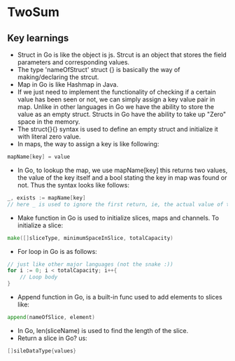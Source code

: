 # TwoSum

## Key learnings

- Struct in Go is like the object is js. Strcut is an object that stores the field parameters and corresponding values.
- The type 'nameOfStruct' struct {} is basically the way of making/declaring the strcut.
- Map in Go is like Hashmap in Java.
- If we just need to implement the functionality of checking if a certain value has been seen or not, we can simply assign a key value pair in map. Unlike in other languages in Go we have the ability to store the value as an empty struct. Structs in Go have the ability to take up "Zero" space in the memory.
- The struct{}{} syntax is used to define an empty struct and initialize it with literal zero value.
- In maps, the way to assign a key is like following:
 ``` Go
 mapName[key] = value
 ```
 - In Go, to lookup the map, we use mapName[key] this returns two values, the value of the key itself and a bool stating the key in map was found or not. Thus the syntax looks like follows:
 ``` Go
 _, exists := mapName[key]
 // here _ is used to ignore the first return, ie, the actual value of the key, we are only concerned for the bool of exsistence. 
```
- Make function in Go is used to initialize slices, maps and channels. To initialize a slice:
``` Go
make([]sliceType, minimumSpaceInSlice, totalCapacity)
```
- For loop in Go is as follows:
``` GO
// just like other major languages (not the snake :))
for i := 0; i < totalCapacity; i++{
    // Loop body
}
``` 
- Append function in Go, is a built-in func used to add elements to slices like:
``` Go
append(nameOfSlice, element)
```
- In Go, len(sliceName) is used to find the length of the slice.
- Return a slice in Go? us: 
``` Go
[]sileDataType{values}
```
